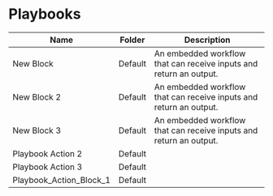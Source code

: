 # Playbooks
|Name|Folder|Description|
|----|------|-----------|
|New Block|Default|An embedded workflow that can receive inputs and return an output.|
|New Block 2|Default|An embedded workflow that can receive inputs and return an output.|
|New Block 3|Default|An embedded workflow that can receive inputs and return an output.|
|Playbook Action 2|Default||
|Playbook Action 3|Default||
|Playbook_Action_Block_1|Default||
